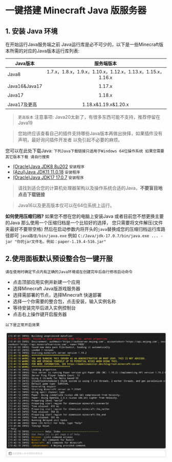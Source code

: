 # 一键搭建 Minecraft Java 版服务器

## 1. 安装 Java 环境

在开始运行Java服务端之前 Java运行库是必不可少的，以下是一些Minecraft版本所需的对应的Java版本运行库列表:


| Java版本 | 服务端版本 |
 | - | :-: |
 | Java8 | 1.7.x，1.8.x，1.9.x，1.10.x，1.12.x，1.13.x，1.15.x，1.16.x |
 |  |  |
 | Java16&Java17 | 1.17.x |
 |  |  |
 | Java17 | 1.18.x |
 |  |  |
 | Java17及更高| 1.18.x&1.19.x&1.20.x |
 
> `更高版本` 注意事项: Java20太新了，有很多东西可能不支持，推荐停留在Java19

> 您始终应该查看自己的插件支持哪些Java版本再做出抉择，如果插件没有声明，最好询问插件开发者 以免引起不必要的麻烦。
  
您可以在此处下载Java: `下列Java下载链接只适用于Windows 64位操作系统 如果您需要其它版本下载 请自行搜索`
  - [(Oracle)Java JDK8 8u202](https://repo.huaweicloud.com/java/jdk/8u202-b08/jdk-8u202-windows-x64.exe) `安装程序`
  - [(Azul)Java JDK11 11.0.18](https://cdn.azul.com/zulu/bin/zulu11.62.17-ca-jdk11.0.18-win_x64.msi) `安装程序`
  - [(Oracle)Java JDK17 17.0.7](https://download.oracle.com/java/17/latest/jdk-17_windows-x64_bin.exe) `安装程序`

> 请找到适合您的计算机处理器架构以及操作系统合适的Java，**不要盲目地点击下载链接**  

> Java16以及更高版本仅可以在64位系统上运行。

**如何使用压缩归档?**
如果您不想在您的电脑上安装Java 或者目前您不想更换主要的Java 那么使用一个压缩归档是一个比较好的选择，
您只需要将文件解压(文件夹最好不要带空格) 然后在启动参数内将开头的`java`替换成您的压缩归档运行库路径即可
`java路径/bin/java.exe` 例如 `C:/Java/jdk-17.0.7/bin/java.exe ... -jar "你的jar文件名，例如：paper-1.19.4-516.jar"`

## 2.使用面板默认预设整合包一键开服

`请在使用时确定节点内有正确的Java环境或在创建完毕后自行修改启动命令`

- 点击顶部应用实例并新建一个应用
- 选择Minecraft Java版游戏服务器
- 选择需部署的节点，选择Minecraft 快速部署
- 选择一个你需要的整合包，点击安装，输入实例名称
- 等待安装完毕后进入实例控制台
- 点击右上操作键开启服务器

`以下是正常开启效果`

![正常开启后效果](../images/zh_cn/java_setup.png)

